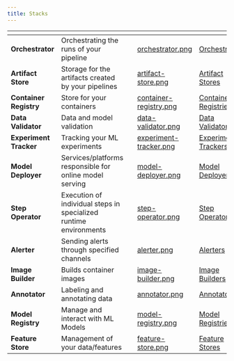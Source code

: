 ```yaml
---
title: Stacks
---
```


<table data-view="cards"><thead><tr><th></th><th></th><th data-hidden data-type="files"></th><th data-hidden data-card-cover data-type="files"></th><th data-hidden data-card-target data-type="content-ref"></th></tr></thead><tbody><tr><td><strong>Orchestrator</strong></td><td>Orchestrating the runs of your pipeline</td><td></td><td><a href="../assets/orchestrator.png">orchestrator.png</a></td><td><a href="https://docs.zenml.io/stacks/stack-components/orchestrators">Orchestrators</a></td></tr><tr><td><strong>Artifact Store</strong></td><td>Storage for the artifacts created by your pipelines</td><td></td><td><a href="../assets/artifact-store.png">artifact-store.png</a></td><td><a href="https://docs.zenml.io/stacks/stack-components/artifact-stores">Artifact Stores</a></td></tr><tr><td><strong>Container Registry</strong></td><td>Store for your containers</td><td></td><td><a href="../assets/container-registry.png">container-registry.png</a></td><td><a href="https://docs.zenml.io/stacks/stack-components/container-registries">Container Registries</a></td></tr><tr><td><strong>Data Validator</strong></td><td>Data and model validation</td><td></td><td><a href="../assets/data-validator.png">data-validator.png</a></td><td><a href="https://docs.zenml.io/stacks/stack-components/data-validators">Data Validators</a></td></tr><tr><td><strong>Experiment Tracker</strong></td><td>Tracking your ML experiments</td><td></td><td><a href="../assets/experiment-tracker.png">experiment-tracker.png</a></td><td><a href="https://docs.zenml.io/stacks/stack-components/experiment-trackers">Experiment Trackers</a></td></tr><tr><td><strong>Model Deployer</strong></td><td>Services/platforms responsible for online model serving</td><td></td><td><a href="../assets/model-deployer.png">model-deployer.png</a></td><td><a href="https://docs.zenml.io/stacks/stack-components/model-deployers">Model Deployers</a></td></tr><tr><td><strong>Step Operator</strong></td><td>Execution of individual steps in specialized runtime environments</td><td></td><td><a href="../assets/step-operator.png">step-operator.png</a></td><td><a href="https://docs.zenml.io/stacks/stack-components/step-operators">Step Operators</a></td></tr><tr><td><strong>Alerter</strong></td><td>Sending alerts through specified channels</td><td></td><td><a href="../assets/alerter.png">alerter.png</a></td><td><a href="https://docs.zenml.io/stacks/stack-components/alerters">Alerters</a></td></tr><tr><td><strong>Image Builder</strong></td><td>Builds container images</td><td></td><td><a href="../assets/image-builder.png">image-builder.png</a></td><td><a href="https://docs.zenml.io/stacks/stack-components/image-builders">Image Builders</a></td></tr><tr><td><strong>Annotator</strong></td><td>Labeling and annotating data</td><td></td><td><a href="../assets/annotator.png">annotator.png</a></td><td><a href="https://docs.zenml.io/stacks/stack-components/annotators">Annotators</a></td></tr><tr><td><strong>Model Registry</strong></td><td>Manage and interact with ML Models</td><td></td><td><a href="../assets/model-registry.png">model-registry.png</a></td><td><a href="https://docs.zenml.io/stacks/stack-components/model-registries">Model Registries</a></td></tr><tr><td><strong>Feature Store</strong></td><td>Management of your data/features</td><td></td><td><a href="../assets/feature-store.png">feature-store.png</a></td><td><a href="https://docs.zenml.io/stacks/stack-components/feature-stores">Feature Stores</a></td></tr></tbody></table>
